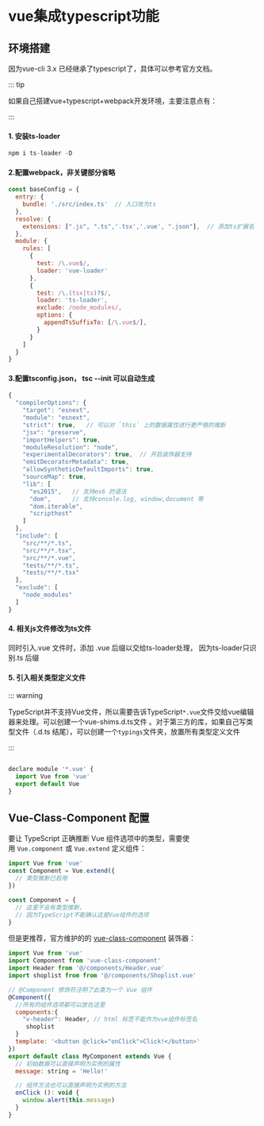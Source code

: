 # vue集成typescript功能

## 环境搭建

因为vue-cli 3.x 已经继承了typescript了，具体可以参考官方文档。

:::  tip

如果自己搭建vue+typescript+webpack开发环境，主要注意点有：

:::

#### 1. 安装ts-loader

```javascript
npm i ts-loader -D
```

#### 2.配置webpack，非关键部分省略 

```javascript
const baseConfig = {
  entry: {
    bundle: './src/index.ts'  // 入口改为ts
  },
  resolve: {
    extensions: [".js", ".ts",'.tsx','.vue', ".json"],  // 添加ts扩展名
  },
  module: {
    rules: [
      {
        test: /\.vue$/,
        loader: 'vue-loader'
      },
      {
        test: /\.(tsx|ts)?$/,
        loader: 'ts-loader',
        exclude: /node_modules/,
        options: {
          appendTsSuffixTo: [/\.vue$/],
        }
      }
    ]
  }
}
```

#### 3.配置tsconfig.json， tsc --init 可以自动生成

```javascript
{
  "compilerOptions": {
    "target": "esnext",
    "module": "esnext",
    "strict": true,   // 可以对 `this` 上的数据属性进行更严格的推断
    "jsx": "preserve",
    "importHelpers": true,
    "moduleResolution": "node",
    "experimentalDecorators": true,  // 开启装饰器支持
    "emitDecoratorMetadata": true,
    "allowSyntheticDefaultImports": true,
    "sourceMap": true,
    "lib": [
      "es2015",   // 支持es6 的语法
      "dom",      // 支持console.log, window,document 等
      "dom.iterable",
      "scripthost"
    ]
  },
  "include": [
    "src/**/*.ts",
    "src/**/*.tsx",
    "src/**/*.vue",
    "tests/**/*.ts",
    "tests/**/*.tsx"
  ],
  "exclude": [
    "node_modules"
  ]
}
```

#### 4. 相关js文件修改为ts文件

同时引入.vue 文件时，添加 .vue 后缀以交给ts-loader处理， 因为ts-loader只识别.ts 后缀

#### 5. 引入相关类型定义文件

::: warning

TypeScript并不支持Vue文件，所以需要告诉TypeScript`*.vue`文件交给vue编辑器来处理。可以创建一个vue-shims.d.ts文件 。对于第三方的库，如果自己写类型文件（.d.ts 结尾），可以创建一个`typings`文件夹，放置所有类型定义文件

:::

```javascript

declare module '*.vue' {
  import Vue from 'vue'
  export default Vue
}
```



##  Vue-Class-Component 配置

要让 TypeScript 正确推断 Vue 组件选项中的类型，需要使用 `Vue.component` 或 `Vue.extend` 定义组件：

```javascript
import Vue from 'vue'
const Component = Vue.extend({
  // 类型推断已启用
})

const Component = {
  // 这里不会有类型推断，
  // 因为TypeScript不能确认这是Vue组件的选项
}
```

但是更推荐，官方维护的的 [vue-class-component](https://github.com/vuejs/vue-class-component) 装饰器：

```javascript
import Vue from 'vue'
import Component from 'vue-class-component'
import Header from '@/components/Header.vue' 
import shoplist from from '@/components/Shoplist.vue' 

// @Component 修饰符注明了此类为一个 Vue 组件
@Component({
  //所有的组件选项都可以放在这里
  components:{
    "v-header": Header, // html 标签不能作为vue组件标签名
     shoplist
  }
  template: '<button @click="onClick">Click!</button>'
})
export default class MyComponent extends Vue {
  // 初始数据可以直接声明为实例的属性
  message: string = 'Hello!'

  // 组件方法也可以直接声明为实例的方法
  onClick (): void {
    window.alert(this.message)
  }
}
```

